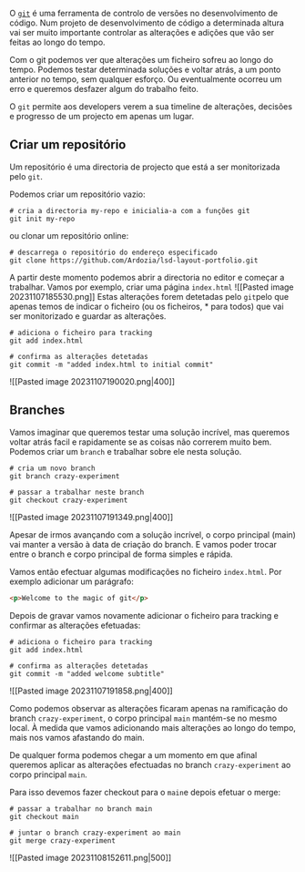 O [`git`](https://git-scm.com/) é uma ferramenta de controlo de versões no desenvolvimento de código. 
Num projeto de desenvolvimento de código a determinada altura vai ser muito importante controlar as alterações e adições que vão ser feitas ao longo do tempo. 

Com o git podemos ver que alterações um ficheiro sofreu ao longo do tempo. Podemos testar determinada soluções e voltar atrás, a um ponto anterior no tempo, sem qualquer esforço. Ou eventualmente ocorreu um erro e queremos desfazer algum do trabalho feito.

O `git` permite aos developers verem a sua timeline de alterações, decisões e progresso de um projecto em apenas um lugar.

## Criar um repositório

Um repositório é uma directoria de projecto que está a ser monitorizada pelo `git`.

Podemos criar um repositório vazio:
```git
# cria a directoria my-repo e inicialia-a com a funções git
git init my-repo
```

ou clonar um repositório online:
```git
# descarrega o repositório do endereço especificado
git clone https://github.com/Ardozia/lsd-layout-portfolio.git
```

A partir deste momento podemos abrir a directoria no editor e começar a trabalhar.
Vamos por exemplo, criar uma página `index.html`
![[Pasted image 20231107185530.png]]
Estas alterações forem detetadas pelo `git`pelo que apenas temos de indicar o ficheiro (ou os ficheiros, * para todos) que vai ser monitorizado e guardar as alterações.

```git
# adiciona o ficheiro para tracking
git add index.html

# confirma as alterações detetadas
git commit -m "added index.html to initial commit"
```
![[Pasted image 20231107190020.png|400]]

## Branches

Vamos imaginar que queremos testar uma solução incrível, mas queremos voltar atrás facil e rapidamente se as coisas não correrem muito bem.
Podemos criar um `branch` e trabalhar sobre ele nesta solução. 

```git
# cria um novo branch
git branch crazy-experiment

# passar a trabalhar neste branch
git checkout crazy-experiment
```

![[Pasted image 20231107191349.png|400]]

Apesar de irmos avançando com a solução incrível, o corpo principal (main) vai manter a versão à data de criação do branch. E vamos poder trocar entre o branch e corpo principal de forma simples e rápida.

Vamos então efectuar algumas modificações no ficheiro `index.html`.
Por exemplo adicionar um parágrafo:
```html
<p>Welcome to the magic of git</p>
```

Depois de gravar vamos novamente adicionar o ficheiro para tracking e confirmar as alterações efetuadas:
```git
# adiciona o ficheiro para tracking
git add index.html

# confirma as alterações detetadas
git commit -m "added welcome subtitle"
```

![[Pasted image 20231107191858.png|400]]

Como podemos observar as alterações ficaram apenas na ramificação do branch `crazy-experiment`, o corpo principal `main` mantém-se no mesmo local. À medida que vamos adicionando mais alterações ao longo do tempo, mais nos vamos afastando do main.

De qualquer forma podemos chegar a um momento em que afinal queremos aplicar as alterações efectuadas no branch `crazy-experiment` ao corpo principal `main`.

Para isso devemos fazer checkout para o `main`e depois efetuar o merge:
```git
# passar a trabalhar no branch main
git checkout main

# juntar o branch crazy-experiment ao main
git merge crazy-experiment
```

![[Pasted image 20231108152611.png|500]]